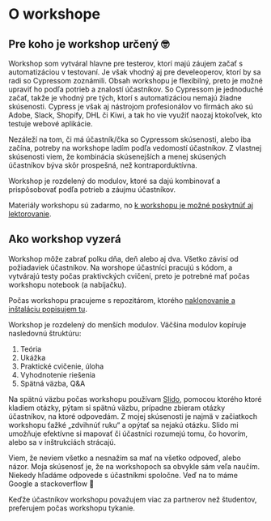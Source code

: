 # O workshope

## Pre koho je workshop určený 🤓

Workshop som vytváral hlavne pre testerov, ktorí majú záujem začať s automatizáciou v testovaní. Je však vhodný aj pre develeoperov, ktorí by sa radi so Cypressom zoznámili. Obsah workshopu je flexibilný, preto je možné upraviť ho podľa potrieb a znalostí účastníkov. So Cypressom je jednoduché začať, takže je vhodný pre tých, ktorí s automatizáciou nemajú žiadne skúsenosti. Cypress je však aj nástrojom profesionálov vo firmách ako sú Adobe, Slack, Shopify, DHL či Kiwi, a tak ho vie využiť naozaj ktokoľvek, kto testuje webové aplikácie.

Nezáleží na tom, či má účastník/čka so Cypressom skúsenosti, alebo iba začína, potreby na workshope ladím podľa vedomostí účastníkov. Z vlastnej skúsenosti viem, že kombinácia skúsenejších a menej skúsených účastníkov býva skôr prospešná, než kontraporduktívna.

Workshop je rozdelený do modulov, ktoré sa dajú kombinovať a prispôsobovať podľa potrieb a záujmu účastníkov.

Materiály workshopu sú zadarmo, no [k workshopu je možné poskytnúť aj lektorovanie](lektorovanie-workshopu.md).

## Ako workshop vyzerá

Workshop môže zabrať polku dňa, deň alebo aj dva. Všetko závisí od požiadaviek účastníkov. Na worshope účastníci pracujú s kódom, a vytvárajú testy počas praktivckých cvičení, preto je potrebné mať počas workshopu notebook \(a nabíjačku\).

Počas workshopu pracujeme s repozitárom, ktorého [naklonovanie a inštaláciu popisujem tu](start/priprava-+-instalacia/).

Workshop je rozdelený do menších modulov. Väčšina modulov kopíruje nasledovnú štruktúru:

1. Teória
2. Ukážka
3. Praktické cvičenie, úloha
4. Vyhodnotenie riešenia
5. Spätná väzba, Q&A

Na spätnú väzbu počas workshopu používam [Slido](https://www.sli.do/), pomocou ktorého ktoré kladiem otázky, pýtam si spätnú väzbu, prípadne zbieram otázky účastníkov, na ktoré odpovedám. Z mojej skúsenosti je najmä v začiatkoch workshopu ťažké „zdvihnúť ruku“ a opýtať sa nejakú otázku. Slido mi umožňuje efektívne si mapovať či účastníci rozumejú tomu, čo hovorím, alebo sa v inštrukciách strácajú.

Viem, že neviem všetko a nesnažím sa mať na všetko odpoveď, alebo názor. Moja skúsenosť je, že na workshopoch sa obvykle sám veľa naučím. Niekedy hľadáme odpovede s účastníkmi spoločne. Veď na to máme Google a stackoverflow 🙂

Keďže účastníkov workshopu považujem viac za partnerov než študentov, preferujem počas workshopu tykanie.

